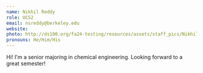 ```yaml
---
name: Nikhil Reddy
role: UCS2
email: nsreddy@berkeley.edu 
website: 
photo: http://ds100.org/fa24-testing/resources/assets/staff_pics/Nikhil_Reddy.png
pronouns: He/Him/His
---
```

Hi! I'm a senior majoring in chemical engineering. Looking forward to a great semester!
